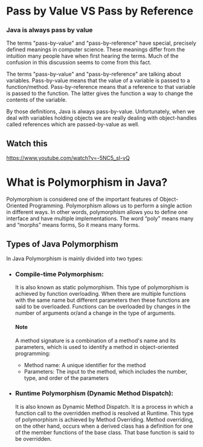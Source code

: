 # Pass by Value VS Pass by Reference

### Java is always pass by value

The terms "pass-by-value" and "pass-by-reference" have special, precisely defined meanings in computer science. These meanings differ from 
the intuition many people have when first hearing the terms. Much of the confusion in this discussion seems to come from this fact.

The terms "pass-by-value" and "pass-by-reference" are talking about variables. Pass-by-value means that the value of a variable is passed 
to a function/method. Pass-by-reference means that a reference to that variable is passed to the function. The latter gives the function a 
way to change the contents of the variable.

By those definitions, Java is always pass-by-value. Unfortunately, when we deal with variables holding objects we are really dealing with 
object-handles called references which are passed-by-value as well. 

## Watch this
https://www.youtube.com/watch?v=-5NC5_sI-vQ

# What is Polymorphism in Java?
Polymorphism is considered one of the important features of Object-Oriented Programming. Polymorphism allows us to perform a single action 
in different ways. In other words, polymorphism allows you to define one interface and have multiple implementations. The word “poly” means 
many and “morphs” means forms, So it means many forms.

## Types of Java Polymorphism
In Java Polymorphism is mainly divided into two types: 

- ### Compile-time Polymorphism:

  It is also known as static polymorphism. This type of polymorphism is achieved by function overloading. When
  there are multiple functions with the same name but different parameters then these functions are said to be overloaded. Functions can be
  overloaded by changes in the number of arguments or/and a change in the type of arguments.

  #### Note
    A method signature is a combination of a method's name and its parameters, which is used to identify a method in object-oriented programming: 
    - Method name: A unique identifier for the method 
    - Parameters: The input to the method, which includes the number, type, and order of the parameters
  
- ### Runtime Polymorphism (Dynamic Method Dispatch):

  It is also known as Dynamic Method Dispatch. It is a process in which a function call to the overridden method is resolved at Runtime.
  This type of polymorphism is achieved by Method Overriding. Method overriding, on the other hand, occurs when a derived class has a
  definition for one of the member functions of the base class. That base function is said to be overridden.


